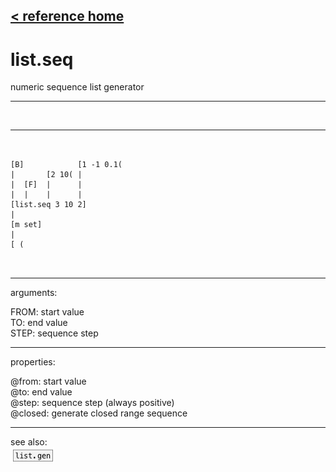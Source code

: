 [< reference home](ceammc_lib.html)
---

# list.seq


numeric sequence list generator

---

<br>


---


```


[B]            [1 -1 0.1(
|       [2 10( |
|  [F]  |      |
|  |    |      |
[list.seq 3 10 2]
|
[m set]
|
[ (

            
```

---
arguments:

FROM: start value<br>
TO: end value<br>
STEP: sequence step<br>

---
properties:

@from: start value<br>
@to: end value<br>
@step: sequence step (always
            positive)<br>
@closed: generate closed range sequence<br>

---
see also:<br>
[![list.gen](img/object_list.gen.png)](list.gen.html)
